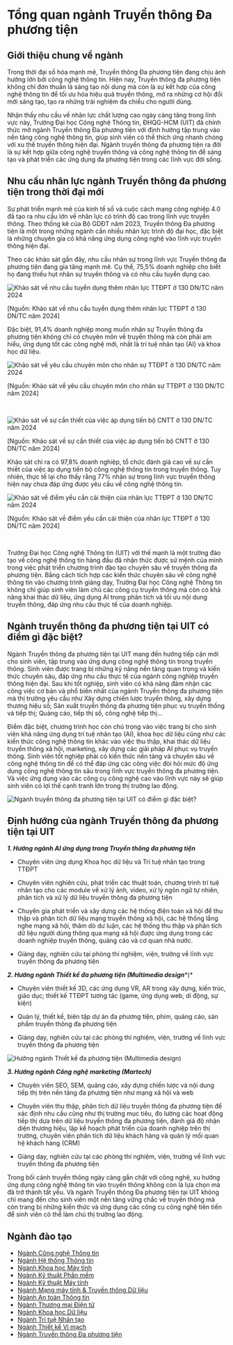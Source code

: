 # Tổng quan ngành Truyền thông Đa phương tiện

## 

## **Giới thiệu chung về ngành**

Trong thời đại số hóa mạnh mẽ, Truyền thông Đa phương tiện đang chịu ảnh hưởng lớn bởi công nghệ thông tin. Hiện nay, Truyền thông đa phương tiện không chỉ đơn thuần là sáng tạo nội dung mà còn là sự kết hợp của công nghệ thông tin để tối ưu hóa hiệu quả truyền thông, mở ra những cơ hội đổi mới sáng tạo, tạo ra những trải nghiệm đa chiều cho người dùng.

Nhận thấy nhu cầu về nhân lực chất lượng cao ngày càng tăng trong lĩnh vực này, Trường Đại học Công nghệ Thông tin, ĐHQG-HCM (UIT) đã chính thức mở ngành Truyền thông Đa phương tiện với định hướng tập trung vào nền tảng công nghệ thông tin, giúp sinh viên có thể thích ứng nhanh chóng với xu thế truyền thông hiện đại. Ngành truyền thông đa phương tiện ra đời là sự kết hợp giữa công nghệ truyền thông và công nghệ thông tin để sáng tạo và phát triển các ứng dụng đa phương tiện trong các lĩnh vực đời sống.

## **Nhu cầu nhân lực ngành Truyền thông đa phương tiện trong thời đại mới**

Sự phát triển mạnh mẽ của kinh tế số và cuộc cách mạng công nghiệp 4.0 đã tạo ra nhu cầu lớn về nhân lực có trình độ cao trong lĩnh vực truyền thông. Theo thống kê của Bộ GDĐT năm 2023, Truyền thông Đa phương tiện là một trong những ngành cần nhiều nhân lực trình độ đại học, đặc biệt là những chuyên gia có khả năng ứng dụng công nghệ vào lĩnh vực truyền thông hiện đại.

Theo các khảo sát gần đây, nhu cầu nhân sự trong lĩnh vực Truyền thông đa phương tiện đang gia tăng mạnh mẽ. Cụ thể, 75,5% doanh nghiệp cho biết họ đang thiếu hụt nhân sự truyền thông và có nhu cầu tuyển dụng cao.

![Khảo sát về nhu cầu tuyển dụng thêm nhân lực TTĐPT ở 130 DN/TC năm 2024](/sites/default/files/uploads/images/202502/image001.png)

[Nguồn: Khảo sát về nhu cầu tuyển dụng thêm nhân lực TTĐPT ở 130 DN/TC năm 2024]

Đặc biệt, 91,4% doanh nghiệp mong muốn nhân sự Truyền thông đa phương tiện không chỉ có chuyên môn về truyền thông mà còn phải am hiểu, ứng dụng tốt các công nghệ mới, nhất là trí tuệ nhân tạo (AI) và khoa học dữ liệu.

![Khảo sát về yêu cầu chuyên môn cho nhân sự TTĐPT ở 130 DN/TC năm 2024](/sites/default/files/uploads/images/202502/image003.png)

[Nguồn: Khảo sát về yêu cầu chuyên môn cho nhân sự TTĐPT ở 130 DN/TC năm 2024]

 

![Khảo sát về sự cần thiết của việc áp dụng tiến bộ CNTT ở 130 DN/TC năm 2024](/sites/default/files/uploads/images/202502/image005.png)

[Nguồn: Khảo sát về sự cần thiết của việc áp dụng tiến bộ CNTT ở 130 DN/TC năm 2024]

Khảo sát chỉ ra có 97,8% doanh nghiệp, tổ chức đánh giá cao về sự cần thiết của việc áp dụng tiến bộ công nghệ thông tin trong truyền thông. Tuy nhiên, thực tế lại cho thấy rằng 77% nhân sự trong lĩnh vực truyền thông hiện nay chưa đáp ứng được yêu cầu về công nghệ thông tin.

![Khảo sát về điểm yếu cần cải thiện của nhân lực TTĐPT ở 130 DN/TC năm 2024](/sites/default/files/uploads/images/202502/image007.png)

[Nguồn: Khảo sát về điểm yếu cần cải thiện của nhân lực TTĐPT ở 130 DN/TC năm 2024]

 

Trường Đại học Công nghệ Thông tin (UIT) với thế mạnh là một trường đào tạo về công nghệ thông tin hàng đầu đã nhận thức được sứ mệnh của mình trong việc phát triển chương trình đào tạo chuyên sâu về truyền thông đa phương tiện. Bằng cách tích hợp các kiến thức chuyên sâu về công nghệ thông tin vào chương trình giảng dạy, Trường Đại học Công nghệ Thông tin không chỉ giúp sinh viên làm chủ các công cụ truyền thông mà còn có khả năng khai thác dữ liệu, ứng dụng AI trong phân tích và tối ưu nội dung truyền thông, đáp ứng nhu cầu thực tế của doanh nghiệp.

## **Ngành truyền thông đa phương tiện tại UIT có điểm gì đặc biệt?**

Ngành Truyền thông đa phương tiện tại UIT mang đến hướng tiếp cận mới cho sinh viên, tập trung vào ứng dụng công nghệ thông tin trong truyền thông. Sinh viên được trang bị những kỹ năng nền tảng quan trọng và kiến thức chuyên sâu, đáp ứng nhu cầu thực tế của ngành công nghiệp truyền thông hiện đại. Sau khi tốt nghiệp, sinh viên có khả năng đảm nhận các công việc cơ bản và phổ biến nhất của ngành Truyền thông đa phương tiện mà thị trường yêu cầu như Xây dựng chiến lược truyền thông, xây dựng thương hiệu số; Sản xuất truyền thông đa phương tiện phục vụ truyền thống và tiếp thị; Quảng cáo, tiếp thị số, công nghệ tiếp thị…

Điểm đặc biệt, chương trình học còn chú trọng vào việc trang bị cho sinh viên khả năng ứng dụng trí tuệ nhân tạo (AI), khoa học dữ liệu cũng như các kiến thức công nghệ thông tin khác vào việc thu thập, khai thác dữ liệu truyền thông xã hội, marketing, xây dựng các giải pháp AI phục vụ truyền thông. Sinh viên tốt nghiệp phải có kiến thức nền tảng và chuyên sâu về công nghệ thông tin để có thể đáp ứng các công việc đòi hỏi mức độ ứng dụng công nghệ thông tin sâu trong lĩnh vực truyền thông đa phương tiện. Và việc ứng dụng vào các công cụ công nghệ cao vào lĩnh vực này sẽ giúp sinh viên có lợi thế cạnh tranh lớn trong thị trường lao động.

![Ngành truyền thông đa phương tiện tại UIT có điểm gì đặc biệt?](/sites/default/files/uploads/images/202502/image010.jpg)

## **Định hướng của ngành Truyền thông đa phương tiện tại UIT**

***1. Hướng ngành AI ứng dụng trong Truyền thông đa phương tiện***

- Chuyên viên ứng dụng Khoa học dữ liệu và Trí tuệ nhân tạo trong TTĐPT

- Chuyên viên nghiên cứu, phát triển các thuật toán, chương trình trí tuệ nhân tạo cho các module về xử lý ảnh, video, xử lý ngôn ngữ tự nhiên, phân tích và xử lý dữ liệu truyền thông đa phương tiện

- Chuyên gia phát triển và xây dựng các hệ thống điện toán xã hội để thu thập và phân tích dữ liệu mạng truyền thông xã hội, các hệ thống lắng nghe mạng xã hội, thăm dò dư luận, các hệ thống thu thập và phân tích dữ liệu người dùng thông qua mạng xã hội được ứng dụng trong các doanh nghiệp truyền thông, quảng cáo và cơ quan nhà nước.

- Giảng dạy, nghiên cứu tại phòng thí nghiệm, viện, trường về lĩnh vực truyền thông đa phương tiện

***2. Hướng ngành Thiết kế đa phương tiện (Multimedia design****)*

- Chuyên viên thiết kế 3D, các ứng dụng VR, AR trong xây dựng, kiến trúc, giáo dục; thiết kế TTĐPT tương tác (game, ứng dụng web, di động, sự kiện)

- Quản lý, thiết kế, biên tập dự án đa phương tiện, phim, quảng cáo, sản phẩm truyền thông đa phương tiện

- Giảng dạy, nghiên cứu tại các phòng thí nghiệm, viện, trường về lĩnh vực truyền thông đa phương tiện

![Hướng ngành Thiết kế đa phương tiện (Multimedia design)](/sites/default/files/uploads/images/202502/image012.jpg)

***3. Hướng ngành Công nghệ marketing (Martech)***

- Chuyên viên SEO, SEM, quảng cáo, xây dựng chiến lược và nội dung tiếp thị trên nền tảng đa phương tiện như mạng xã hội và web

- Chuyên viên thu thập, phân tích dữ liệu truyền thông đa phương tiện để xác định nhu cầu cũng như thị trường mục tiêu, đo lường các hoạt động tiếp thị dựa trên dữ liệu truyền thông đa phương tiện, đánh giá độ nhận diện thương hiệu, lập kế hoạch phát triển của doanh nghiệp trên thị trường, chuyên viên phân tích dữ liệu khách hàng và quản lý mối quan hệ khách hàng (CRM)

- Giảng dạy, nghiên cứu tại các phòng thí nghiệm, viện, trường về lĩnh vực truyền thông đa phương tiện

Trong bối cảnh truyền thông ngày càng gắn chặt với công nghệ, xu hướng ứng dụng công nghệ thông tin vào truyền thông không còn là lựa chọn mà đã trở thành tất yếu. Và ngành Truyền thông Đa phương tiện tại UIT không chỉ mang đến cho sinh viên một nền tảng vững chắc về truyền thông mà còn trang bị những kiến thức và ứng dụng các công cụ công nghệ tiên tiến để sinh viên có thể làm chủ thị trường lao động.

## Ngành đào tạo

* [Ngành Công nghệ Thông tin](https://tuyensinh.uit.edu.vn/tong-quan-nganh-cong-nghe-thong-tin)
* [Ngành Hệ thống Thông tin](https://tuyensinh.uit.edu.vn/tong-quan-nganh-he-thong-thong-tin)
* [Ngành Khoa học Máy tính](https://tuyensinh.uit.edu.vn/tong-quan-nganh-khoa-hoc-may-tinh)
* [Ngành Kỹ thuật Phần mềm](https://tuyensinh.uit.edu.vn/tong-quan-nganh-ky-thuat-phan-mem)
* [Ngành Kỹ thuật Máy tính](https://tuyensinh.uit.edu.vn/tong-quan-nganh-ky-thuat-may-tinh)
* [Ngành Mạng máy tính & Truyền thông Dữ liệu](https://tuyensinh.uit.edu.vn/tong-quan-nganh-mang-may-tinh-va-truyen-thong-du-lieu)
* [Ngành An toàn Thông tin](https://tuyensinh.uit.edu.vn/tong-quan-nganh-an-toan-thong-tin)
* [Ngành Thương mại Điện tử](https://tuyensinh.uit.edu.vn/tong-quan-nganh-thuong-mai-dien-tu)
* [Ngành Khoa học Dữ liệu](https://tuyensinh.uit.edu.vn/tong-quan-nganh-khoa-hoc-du-lieu)
* [Ngành Trí tuệ Nhân tạo](https://tuyensinh.uit.edu.vn/tong-quan-nganh-tri-tue-nhan-tao)
* [Ngành Thiết kế Vi mạch](https://tuyensinh.uit.edu.vn/tong-quan-nganh-thiet-ke-vi-mach)
* [Ngành Truyền thông Đa phương tiện](https://tuyensinh.uit.edu.vn/tong-quan-nganh-truyen-thong-da-phuong-tien)